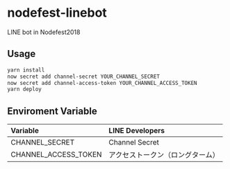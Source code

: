 # nodefest-linebot
LINE bot in Nodefest2018

## Usage
```sh
yarn install
now secret add channel-secret YOUR_CHANNEL_SECRET
now secret add channel-access-token YOUR_CHANNEL_ACCESS_TOKEN
yarn deploy
```

## Enviroment Variable
|Variable|LINE Developers|
|:--|:--|
|CHANNEL_SECRET|Channel Secret|
|CHANNEL_ACCESS_TOKEN|アクセストークン（ロングターム）|
